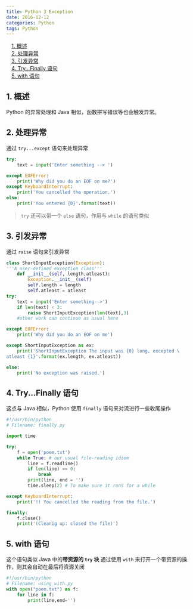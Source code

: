 ```yaml
---
title: Python 3 Exception
date: 2016-12-12
categories: Python
tags: Python
---
```


<!-- MDTOC maxdepth:6 firsth1:1 numbering:0 flatten:0 bullets:0 updateOnSave:1 -->

&emsp;[1. 概述](#1-概述)   
&emsp;[2. 处理异常](#2-处理异常)   
&emsp;[3. 引发异常](#3-引发异常)   
&emsp;[4. Try...Finally 语句](#4-tryfinally-语句)   
&emsp;[5. with 语句](#5-with-语句)   

<!-- /MDTOC -->

## 1. 概述

Python 的异常处理和 Java 相似，函数拼写错误等也会触发异常。


<!-- more -->

## 2. 处理异常

通过 `try...except` 语句来处理异常

```python
try:
    text = input('Enter something --> ')

except EOFError:
    print('Why did you do an EOF on me?')
except KeyboardInterrupt:
    print('You cancelled the operation.')
else:
    print('You entered {0}'.format(text))
```

> `try` 还可以带一个 `else` 语句，作用与 `while` 的语句类似

## 3. 引发异常

通过 `raise` 语句来引发异常

```python
class ShortInputException(Exception):
'''A user-defined exception class'''
    def __init__(self, length,atleast):
        Exception.__init__(self)
        self.length = length
        self.atleast = atleast
try:
    text = input('Enter something-->')
    if len(text) < 3:
        raise ShortInputException(len(text),3)
    #other work can continue as usual here

except EOFError:
    print('Why did you do an EOF on me')

except ShortInputException as ex:
    print('ShortInputException The input was {0} long, excepted \
atleast {1}'.format(ex.length, ex.atleast))

else:
    print('No exception was raised.')
```




## 4. Try...Finally 语句

这点与 Java 相似，Python 使用 `finally` 语句来对流进行一些收尾操作

```python
#!/usr/bin/python
# Filename: finally.py

import time

try:
    f = open('poem.txt')
    while True: # our usual file-reading idiom
        line = f.readline()
        if len(line) == 0:
            break
        print(line, end = '')
        time.sleep(2) # To make sure it runs for a while

except KeyboardInterrupt:
    print('!! You cancelled the reading from the file.')

finally:
    f.close()
    print('(Cleanig up: closed the file)')
```

## 5. with 语句

这个语句类似 Java 中的**带资源的 `try` 块**
通过使用 `with` 来打开一个带资源的操作，则其会自动在最后将资源关闭

```python
#!/usr/bin/python
# Filename: using_with.py
with open("poem.txt") as f:
    for line in f:
        print(line,end='')
```
